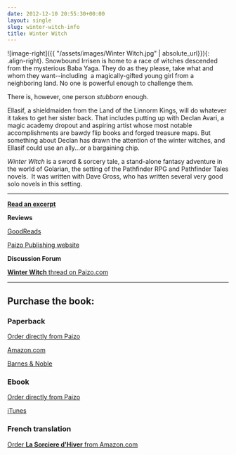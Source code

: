 ```yaml
---
date: 2012-12-10 20:55:30+00:00
layout: single
slug: winter-witch-info
title: Winter Witch
---
```


![image-right]({{ "/assets/images/Winter Witch.jpg" | absolute_url}}){: .align-right}. Snowbound Irrisen is home to a race of witches descended from the mysterious Baba Yaga. They do as they please, take what and whom they want--including  a magically-gifted young girl from a neighboring land. No one is powerful enough to challenge them.

There is, however, one person _stubborn_ enough.

Ellasif, a shieldmaiden from the Land of the Linnorm Kings, will do whatever it takes to get her sister back. That includes putting up with Declan Avari, a magic academy dropout and aspiring artist whose most notable accomplishments are bawdy flip books and forged treasure maps. But something about Declan has drawn the attention of the winter witches, and Ellasif could use an ally...or a bargaining chip.

_Winter Witch_ is a sword & sorcery tale, a stand-alone fantasy adventure in the world of Golarian, the setting of the Pathfinder RPG and Pathfinder Tales novels.  It was written with Dave Gross, who has written several very good solo novels in this setting.

***

**[Read an excerpt](http://paizo.com/products/btpy8h6j?Pathfinder-Tales-Winter-Witch)**

**Reviews**

[GoodReads](http://www.goodreads.com/book/show/7959022-winter-witch)

[Paizo Publishing website](http://paizo.com/products/btpy8h6j?Pathfinder-Tales-Winter-Witch)

**Discussion Forum**

[**Winter Witch** thread on Paizo.com](http://paizo.com/cgi-bin/WebObjects/Store.woa/wa/browse?path=threads%2Frzs2lh8t)

***

## Purchase the book:

### Paperback

[Order directly from Paizo ](http://paizo.com/products/btpy8h6j?Pathfinder-Tales-Winter-Witch)

[Amazon.com](http://www.amazon.com/Pathfinder-Tales-Winter-Elaine-Cunningham/dp/1601252862/ref=sr_1_1?ie=UTF8&qid=1355172223&sr=8-1&keywords=Winter+Witch+Elaine+Cunningham)

[Barnes & Noble](http://www.barnesandnoble.com/w/pathfinder-tales-elaine-cunningham/1102251515)

### Ebook

[Order directly from Paizo](http://paizo.com/products/btpy8h6j?Pathfinder-Tales-Winter-Witch)

[iTunes](https://itunes.apple.com/us/book/pathfinder-tales-winter-witch/id402582235?mt=11)

### French translation

[Order **La Sorciere d'Hiver** from Amazon.com](http://www.amazon.com/Pathfinder-2-French-Elaine-Cunningham/dp/2363280644/ref=la_B00458D7YO_1_40?s=books&ie=UTF8&qid=1365426618&sr=1-40)    
